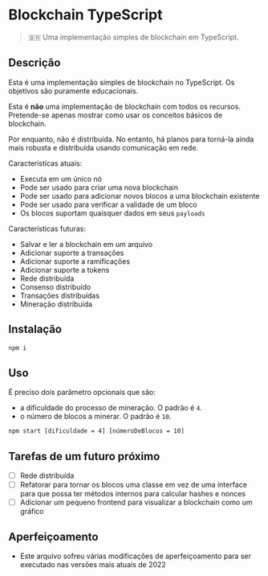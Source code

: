 # Blockchain TypeScript

> 🇧🇷 Uma implementação simples de blockchain em TypeScript.

## Descrição

Esta é uma implementação simples de blockchain no TypeScript. Os objetivos são puramente educacionais.

Esta é __não__ uma implementação de blockchain com todos os recursos. Pretende-se apenas mostrar como usar os conceitos básicos de blockchain.

Por enquanto, não é distribuída. No entanto, há planos para torná-la ainda mais robusta e distribuída usando comunicação em rede.

Características atuais:

- Executa em um único nó
- Pode ser usado para criar uma nova blockchain
- Pode ser usado para adicionar novos blocos a uma blockchain existente
- Pode ser usado para verificar a validade de um bloco
- Os blocos suportam quaisquer dados em seus `payloads`

Características futuras:

- Salvar e ler a blockchain em um arquivo
- Adicionar suporte a transações
- Adicionar suporte a ramificações
- Adicionar suporte a tokens
- Rede distribuída
- Consenso distribuído
- Transações distribuídas
- Mineração distribuída

## Instalação

```bash
npm i
```

## Uso

É preciso dois parâmetro opcionais que são:

- a dificuldade do processo de mineração. O padrão é `4`.
- o número de blocos a minerar. O padrão é `10`.

```bash
npm start [dificuldade = 4] [númeroDeBlocos = 10]
```

## Tarefas de um futuro próximo

- [ ] Rede distribuída
- [ ] Refatorar para tornar os blocos uma classe em vez de uma interface para que possa ter métodos internos para calcular hashes e nonces
- [ ] Adicionar um pequeno frontend para visualizar a blockchain como um gráfico

## Aperfeiçoamento

- Este arquivo sofreu várias modificações de aperfeiçoamento para ser executado nas versões mais atuais de 2022
